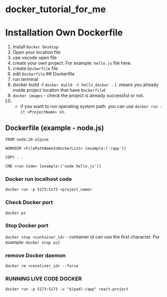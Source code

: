 # docker_tutorial_for_me

# Installation Own Dockerfile 
1. Install `Docker Desktop`
2. Open your location file
3. use vscode open file
4. create your own project. For example: `hello.js` file here.
5. create `Dockerfile` file
6. edit `Dockerfile` ## Dockerfile
7. run terminal
8. docker build -t <ProjectName> <ProjectLocation> `docker build -t hello_docker .` (. means you already inside project location that have `Dockerfile`)
9. `docker images` - check the project is already successful or not.
10. * if you want to run operating system path. you can use `docker run -it <ProjectName> sh`.


## Dockerfile (example - node.js)
```
FROM node:20-alpine

WORKDIR <FilePathNameInDockerList> [example:('/app')]

COPY . .

CMD <run Code> [example:('node hello.js')]
```

### Docker run localhost code 
`docker run -p 5173:5173 <project_name>`

### Check Docker port
`docker ps`

### Stop Docker port
`docker stop <container_id>` - container id can use the first character. For example: `docker stop as2`

### remove Docker daemon
`docker rm <conatiner_id> --force`

### RUNNING LIVE CODE DOCKER 
`docker run -p 5173:5173 -v "$(pwd):/app" react-project`

